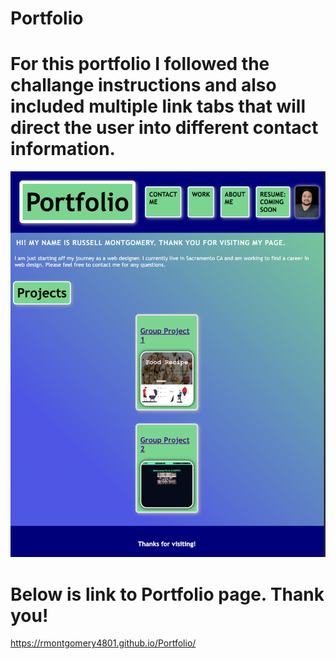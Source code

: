 # Portfolio

# For this portfolio I followed the challange instructions and also included multiple link tabs that will direct the user into different contact information.

<!-- screenshot -->
![screenshot](Assets/images/screenshot.png)

# Below is link to Portfolio page. Thank you!

https://rmontgomery4801.github.io/Portfolio/
